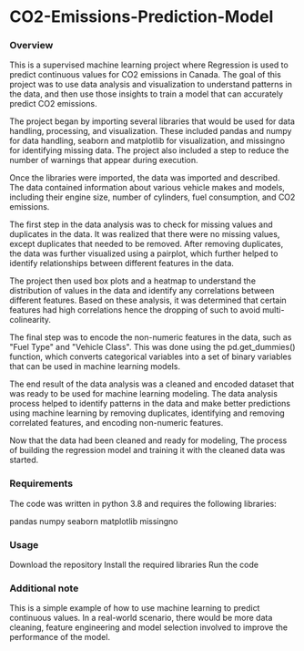 # CO2-Emissions-Prediction-Model

### Overview
This is a supervised machine learning project where Regression is used to predict continuous values for CO2 emissions in Canada. The goal of this project was to use data analysis and visualization to understand patterns in the data, and then use those insights to train a model that can accurately predict CO2 emissions.

The project began by importing several libraries that would be used for data handling, processing, and visualization. These included pandas and numpy for data handling, seaborn and matplotlib for visualization, and missingno for identifying missing data. The project also included a step to reduce the number of warnings that appear during execution.

Once the libraries were imported, the data was imported and described. The data contained information about various vehicle makes and models, including their engine size, number of cylinders, fuel consumption, and CO2 emissions.

The first step in the data analysis was to check for missing values and duplicates in the data. It was realized that there were no missing values, except duplicates that needed to be removed. After removing duplicates, the data was further visualized using a pairplot, which further helped to identify relationships between different features in the data.

The project then used box plots and a heatmap to understand the distribution of values in the data and identify any correlations between different features. Based on these analysis, it was determined that certain features had high correlations hence the dropping of such to avoid multi-colinearity.

The final step was to encode the non-numeric features in the data, such as "Fuel Type" and "Vehicle Class". This was done using the pd.get_dummies() function, which converts categorical variables into a set of binary variables that can be used in machine learning models.

The end result of the data analysis was a cleaned and encoded dataset that was ready to be used for machine learning modeling. The data analysis process helped to identify patterns in the data and make better predictions using machine learning by removing duplicates, identifying and removing correlated features, and encoding non-numeric features.

Now that the data had been cleaned and ready for modeling, The process of building the regression model and training it with the cleaned data was started. 

### Requirements
The code was written in python 3.8 and requires the following libraries:

pandas
numpy
seaborn
matplotlib
missingno

### Usage
Download the repository
Install the required libraries
Run the code

### Additional note
This is a simple example of how to use machine learning to predict continuous values. In a real-world scenario, there would be more data cleaning, feature engineering and model selection involved to improve the performance of the model.
